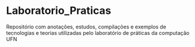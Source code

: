 # Laboratorio_Praticas
Repositório com anotações, estudos, compilações e exemplos de tecnologias e teorias utilizadas pelo laboratório de práticas da computação UFN
